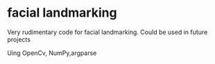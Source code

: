 # facial landmarking

Very rudimentary code for facial landmarking.
Could be used in future projects



Uing OpenCv, NumPy,argparse
